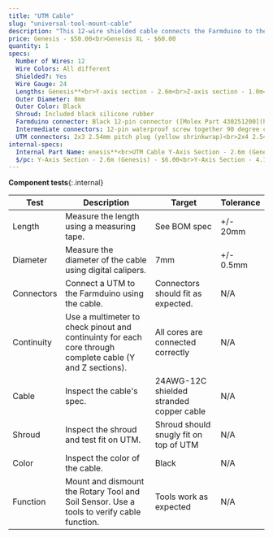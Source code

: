 ```yaml
---
title: "UTM Cable"
slug: "universal-tool-mount-cable"
description: "This 12-wire shielded cable connects the Farmduino to the UTM. It comes in two pieces, a Y-axis section and a Z-axis section that connect with a 90-degree screw-together waterproof connection at the cross-slide. It provides Ground, 5V, 24V, digital and analog I/O, with a pin mapping that can be configured at the Farmduino to support custom tools. It features connectors on both ends for easy connection to both the UTM and Farmduino, as well as a rubber shroud to protect the inside of the UTM from the elements."
price: Genesis - $50.00<br>Genesis XL - $60.00
quantity: 1
specs:
  Number of Wires: 12
  Wire Colors: All different
  Shielded?: Yes
  Wire Gauge: 24
  Lengths: Genesis**<br>Y-axis section - 2.6m<br>Z-axis section - 1.0m<br><br>**Genesis XL**<br>Y-axis section - 4.1m<br>Z-axis section - 1.0m
  Outer Diameter: 8mm
  Outer Color: Black
  Shroud: Included black silicone rubber
  Farmduino connector: Black 12-pin connector ([Molex Part 430251200](https://www.molex.com/molex/products/part-detail/crimp_housings/0430251200))
  Intermediate connectors: 12-pin waterproof screw together 90 degree connectors. (female connector on the Y-Axis sections, male connector on the Z-Axis section)
  UTM connectors: 2x3 2.54mm pitch plug (yellow shrinkwrap)<br>2x4 2.54mm pitch plug (black shrinkwrap)
internal-specs:
  Internal Part Name: enesis**<br>UTM Cable Y-Axis Section - 2.6m (Genesis) Rev A<br>UTM Cable Z-Axis Section with Shroud - 1.0m Rev A<br><br>**Genesis XL**<br>UTM Cable Y-Axis Section - 4.1m (Genesis XL) Rev A<br>UTM Cable Z-Axis Section with Shroug - 1.0m Rev A
  $/pc: Y-Axis Section - 2.6m (Genesis) - $6.00<br>Y-Axis Section - 4.1m (Genesis XL) - $8.00<br>Z-Axis Section - 1.0m (Genesis and Genesis XL) - $5.00
---
```


**Component tests**{:.internal}

|Test         |Description  |Target       |Tolerance    |
|-------------|-------------|-------------|-------------|
|Length       |Measure the length using a measuring tape.|See BOM spec|+/- 20mm
|Diameter     |Measure the diameter of the cable using digital calipers.|7mm|+/- 0.5mm
|Connectors   |Connect a UTM to the Farmduino using the cable.|Connectors should fit as expected.|N/A
|Continuity   |Use a multimeter to check pinout and continuinty for each core through complete cable (Y and Z sections).|All cores are connected correctly|N/A
|Cable        |Inspect the cable's spec.|24AWG-12C shielded stranded copper cable|N/A
|Shroud       |Inspect the shroud and test fit on UTM.|Shroud should snugly fit on top of UTM|N/A
|Color        |Inspect the color of the cable.|Black|N/A
|Function     |Mount and dismount the Rotary Tool and Soil Sensor. Use a tools to verify cable function.|Tools work as expected|N/A
